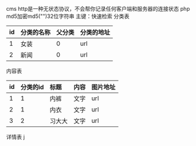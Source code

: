 cms
http是一种无状态协议，不会帮你记录任何客户端和服务器的连接状态
php md5加密md5("")32位字符串
主键：快速检索
分类表

| id  | 分类的名称 | 父分类 | 分类的地址 |
| :--- | :--- | :--- | :--- |
| 1  | 女装 | 0 | url |
| 2  | 新闻 | 0 | url |
内容表

| id  | 分类的id | 标题 | 内容 |图片地址 |
| :--- | :--- | :--- | :--- |:--- |
| 1  | 1 | 内裤 | 文字 |url |
| 2  | 1 | 内衣 | 文字 |url |
| 3  | 2 | 习大大 | 文字 |url |

详情表
j